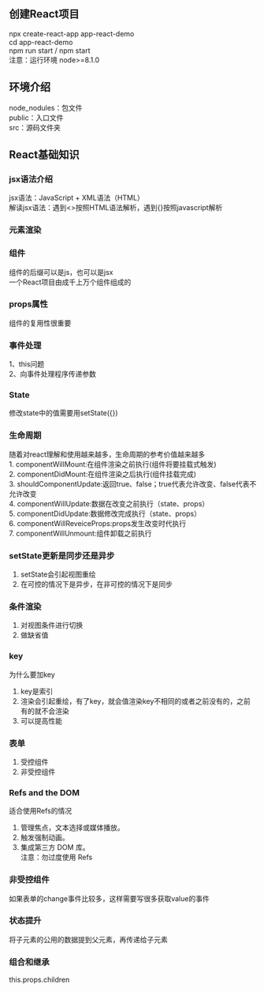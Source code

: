 ## 创建React项目
npx create-react-app app-react-demo<br/>
cd app-react-demo<br/>
npm run start / npm start<br/>
注意：运行环境 node>=8.1.0

## 环境介绍
node_nodules：包文件<br/>
public：入口文件<br/>
src：源码文件夹  

## React基础知识
### jsx语法介绍
jsx语法：JavaScript + XML语法（HTML）<br/>
解读jsx语法：遇到<>按照HTML语法解析，遇到{}按照javascript解析

### 元素渲染

### 组件
组件的后缀可以是js，也可以是jsx<br/>
一个React项目由成千上万个组件组成的

### props属性
组件的复用性很重要

### 事件处理
1、this问题<br/>
2、向事件处理程序传递参数

### State
修改state中的值需要用setState({})

### 生命周期
随着对react理解和使用越来越多，生命周期的参考价值越来越多<br/>
    1. componentWillMount:在组件渲染之前执行(组件将要挂载式触发)<br/>
    2. componentDidMount:在组件渲染之后执行(组件挂载完成)<br/>
    3. shouldComponentUpdate:返回true、false；true代表允许改变、false代表不允许改变<br/>
    4. componentWillUpdate:数据在改变之前执行（state、props）<br/>
    5. componentDidUpdate:数据修改完成执行（state、props）<br/>
    6. componentWillReveiceProps:props发生改变时代执行<br/>
    7. componentWillUnmount:组件卸载之前执行

### setState更新是同步还是异步
1. setState会引起视图重绘<br/>
2. 在可控的情况下是异步，在非可控的情况下是同步

### 条件渲染
1. 对视图条件进行切换<br/>
2. 做缺省值

### key
为什么要加key<br/>
1. key是索引<br/>
2. 渲染会引起重绘，有了key，就会值渲染key不相同的或者之前没有的，之前有的就不会渲染<br/>
3. 可以提高性能

### 表单
1. 受控组件<br/>
2. 非受控组件

### Refs and the DOM
适合使用Refs的情况<br/>
1. 管理焦点，文本选择或媒体播放。<br/>
2. 触发强制动画。<br/>
3. 集成第三方 DOM 库。<br/>
注意：勿过度使用 Refs

### 非受控组件
如果表单的change事件比较多，这样需要写很多获取value的事件

### 状态提升
将子元素的公用的数据提到父元素，再传递给子元素

### 组合和继承
this.props.children




